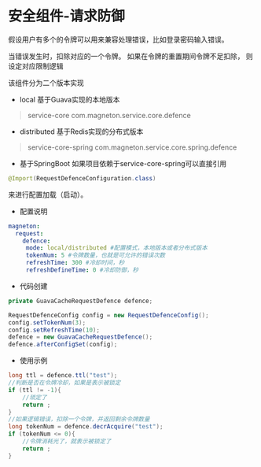 # 安全组件-请求防御

假设用户有多个的令牌可以用来兼容处理错误，比如登录密码输入错误。

当错误发生时，扣除对应的一个令牌。 如果在令牌的重置期间令牌不足扣除，
则设定对应限制逻辑

该组件分为二个版本实现

- local 基于Guava实现的本地版本
> service-core com.magneton.service.core.defence

- distributed 基于Redis实现的分布式版本
> service-core-spring com.magneton.service.core.spring.defence

- 基于SpringBoot
如果项目依赖于service-core-spring可以直接引用
```java
@Import(RequestDefenceConfiguration.class)
```
来进行配置加载（启动）。

- 配置说明
```yaml
magneton:
  request:
    defence:
     mode: local/distributed #配置模式，本地版本或者分布式版本
     tokenNum: 5 #令牌数量，也就是可允许的错误次数
     refreshTime: 300 #冷却时间，秒
     refreshDefineTime: 0 #冷却防御，秒
```

- 代码创建
```java
private GuavaCacheRequestDefence defence;

RequestDefenceConfig config = new RequestDefenceConfig();
config.setTokenNum(3);
config.setRefreshTime(10);
defence = new GuavaCacheRequestDefence();
defence.afterConfigSet(config);
```

- 使用示例
```java
long ttl = defence.ttl("test");
//判断是否在令牌冷却，如果是表示被锁定
if (ttl != -1){
    //琐定了
    return ;
}
//如果逻辑错误，扣除一个令牌，并返回剩余令牌数量
long tokenNum = defence.decrAcquire("test");
if (tokenNum <= 0){
    //令牌消耗光了，就表示被锁定了
    return ;
}
```
